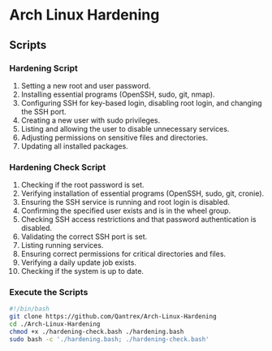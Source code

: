 # Arch Linux Hardening

## Scripts
### Hardening Script
1. Setting a new root and user password.
2. Installing essential programs (OpenSSH, sudo, git, nmap).
3. Configuring SSH for key-based login, disabling root login, and changing the SSH port.
4. Creating a new user with sudo privileges.
5. Listing and allowing the user to disable unnecessary services.
6. Adjusting permissions on sensitive files and directories.
7. Updating all installed packages.

### Hardening Check Script
1. Checking if the root password is set.
2. Verifying installation of essential programs (OpenSSH, sudo, git, cronie).
3. Ensuring the SSH service is running and root login is disabled.
4. Confirming the specified user exists and is in the wheel group.
5. Checking SSH access restrictions and that password authentication is disabled.
6. Validating the correct SSH port is set.
7. Listing running services.
8. Ensuring correct permissions for critical directories and files.
9. Verifying a daily update job exists.
10. Checking if the system is up to date.

### Execute the Scripts
``` bash
#!/bin/bash
git clone https://github.com/Qantrex/Arch-Linux-Hardening
cd ./Arch-Linux-Hardening
chmod +x ./hardening-check.bash ./hardening.bash
sudo bash -c './hardening.bash; ./hardening-check.bash'
```